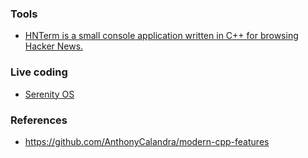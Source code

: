 ### Tools

- [HNTerm is a small console application written in C++ for browsing Hacker News. ](https://github.com/ggerganov/imtui/tree/master/examples/hnterm)

### Live coding

- [Serenity OS](https://www.youtube.com/channel/UC3ts8coMP645hZw9JSD3pqQ/playlists)

### References

- https://github.com/AnthonyCalandra/modern-cpp-features
